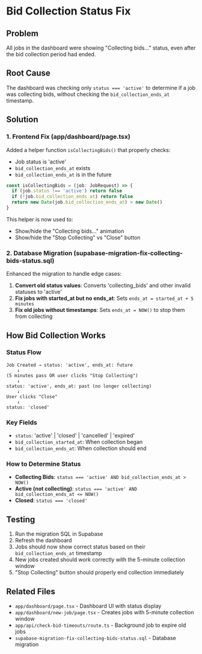# Bid Collection Status Fix

## Problem
All jobs in the dashboard were showing "Collecting bids..." status, even after the bid collection period had ended.

## Root Cause
The dashboard was checking only `status === 'active'` to determine if a job was collecting bids, without checking the `bid_collection_ends_at` timestamp.

## Solution

### 1. Frontend Fix (app/dashboard/page.tsx)
Added a helper function `isCollectingBids()` that properly checks:
- Job status is 'active'
- `bid_collection_ends_at` exists
- `bid_collection_ends_at` is in the future

```typescript
const isCollectingBids = (job: JobRequest) => {
  if (job.status !== 'active') return false
  if (!job.bid_collection_ends_at) return false
  return new Date(job.bid_collection_ends_at) > new Date()
}
```

This helper is now used to:
- Show/hide the "Collecting bids..." animation
- Show/hide the "Stop Collecting" vs "Close" button

### 2. Database Migration (supabase-migration-fix-collecting-bids-status.sql)
Enhanced the migration to handle edge cases:

1. **Convert old status values**: Converts 'collecting_bids' and other invalid statuses to 'active'
2. **Fix jobs with started_at but no ends_at**: Sets `ends_at = started_at + 5 minutes`
3. **Fix old jobs without timestamps**: Sets `ends_at = NOW()` to stop them from collecting

## How Bid Collection Works

### Status Flow
```
Job Created → status: 'active', ends_at: future
    ↓
(5 minutes pass OR user clicks "Stop Collecting")
    ↓
status: 'active', ends_at: past (no longer collecting)
    ↓
User clicks "Close"
    ↓
status: 'closed'
```

### Key Fields
- `status`: 'active' | 'closed' | 'cancelled' | 'expired'
- `bid_collection_started_at`: When collection began
- `bid_collection_ends_at`: When collection should end

### How to Determine Status
- **Collecting Bids**: `status === 'active' AND bid_collection_ends_at > NOW()`
- **Active (not collecting)**: `status === 'active' AND bid_collection_ends_at <= NOW()`
- **Closed**: `status === 'closed'`

## Testing
1. Run the migration SQL in Supabase
2. Refresh the dashboard
3. Jobs should now show correct status based on their `bid_collection_ends_at` timestamp
4. New jobs created should work correctly with the 5-minute collection window
5. "Stop Collecting" button should properly end collection immediately

## Related Files
- `app/dashboard/page.tsx` - Dashboard UI with status display
- `app/dashboard/new-job/page.tsx` - Creates jobs with 5-minute collection window
- `app/api/check-bid-timeouts/route.ts` - Background job to expire old jobs
- `supabase-migration-fix-collecting-bids-status.sql` - Database migration
